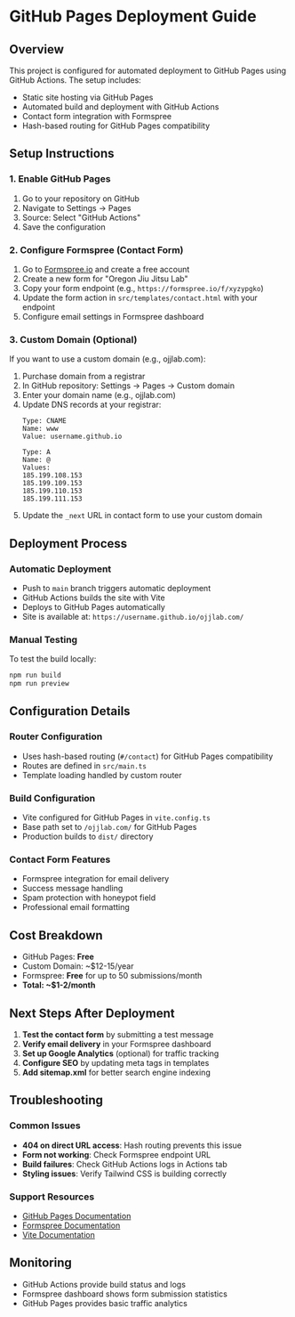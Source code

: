 # GitHub Pages Deployment Guide

## Overview
This project is configured for automated deployment to GitHub Pages using GitHub Actions. The setup includes:

- Static site hosting via GitHub Pages
- Automated build and deployment with GitHub Actions
- Contact form integration with Formspree
- Hash-based routing for GitHub Pages compatibility

## Setup Instructions

### 1. Enable GitHub Pages
1. Go to your repository on GitHub
2. Navigate to Settings → Pages
3. Source: Select "GitHub Actions"
4. Save the configuration

### 2. Configure Formspree (Contact Form)
1. Go to [Formspree.io](https://formspree.io) and create a free account
2. Create a new form for "Oregon Jiu Jitsu Lab"
3. Copy your form endpoint (e.g., `https://formspree.io/f/xyzypgko`)
4. Update the form action in `src/templates/contact.html` with your endpoint
5. Configure email settings in Formspree dashboard

### 3. Custom Domain (Optional)
If you want to use a custom domain (e.g., ojjlab.com):

1. Purchase domain from a registrar
2. In GitHub repository: Settings → Pages → Custom domain
3. Enter your domain name (e.g., ojjlab.com)
4. Update DNS records at your registrar:
   ```
   Type: CNAME
   Name: www
   Value: username.github.io

   Type: A
   Name: @
   Values:
   185.199.108.153
   185.199.109.153
   185.199.110.153
   185.199.111.153
   ```
5. Update the `_next` URL in contact form to use your custom domain

## Deployment Process

### Automatic Deployment
- Push to `main` branch triggers automatic deployment
- GitHub Actions builds the site with Vite
- Deploys to GitHub Pages automatically
- Site is available at: `https://username.github.io/ojjlab.com/`

### Manual Testing
To test the build locally:
```bash
npm run build
npm run preview
```

## Configuration Details

### Router Configuration
- Uses hash-based routing (`#/contact`) for GitHub Pages compatibility
- Routes are defined in `src/main.ts`
- Template loading handled by custom router

### Build Configuration
- Vite configured for GitHub Pages in `vite.config.ts`
- Base path set to `/ojjlab.com/` for GitHub Pages
- Production builds to `dist/` directory

### Contact Form Features
- Formspree integration for email delivery
- Success message handling
- Spam protection with honeypot field
- Professional email formatting

## Cost Breakdown
- GitHub Pages: **Free**
- Custom Domain: ~$12-15/year
- Formspree: **Free** for up to 50 submissions/month
- **Total: ~$1-2/month**

## Next Steps After Deployment

1. **Test the contact form** by submitting a test message
2. **Verify email delivery** in your Formspree dashboard
3. **Set up Google Analytics** (optional) for traffic tracking
4. **Configure SEO** by updating meta tags in templates
5. **Add sitemap.xml** for better search engine indexing

## Troubleshooting

### Common Issues
- **404 on direct URL access**: Hash routing prevents this issue
- **Form not working**: Check Formspree endpoint URL
- **Build failures**: Check GitHub Actions logs in Actions tab
- **Styling issues**: Verify Tailwind CSS is building correctly

### Support Resources
- [GitHub Pages Documentation](https://docs.github.com/en/pages)
- [Formspree Documentation](https://help.formspree.io/)
- [Vite Documentation](https://vitejs.dev/guide/)

## Monitoring
- GitHub Actions provide build status and logs
- Formspree dashboard shows form submission statistics
- GitHub Pages provides basic traffic analytics